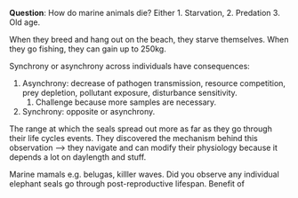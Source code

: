 **Question**: How do marine animals die? Either 1. Starvation, 2. Predation 3. Old age.

When they breed and hang out on the beach, they starve themselves. When they go fishing, they can gain up to 250kg.

Synchrony or asynchrony across individuals have consequences:
1. Asynchrony: decrease of pathogen transmission, resource competition, prey depletion, pollutant exposure, disturbance sensitivity.
	1. Challenge because more samples are necessary. 
2. Synchrony: opposite or asynchrony. 

The range at which the seals spread out more as far as they go through their life cycles events. They discovered the mechanism behind this observation --> they navigate and can modify their physiology because it depends a lot on daylength and stuff.

Marine mamals e.g. belugas, killler waves.
Did you observe any individual elephant seals go through post-reproductive lifespan. Benefit of 